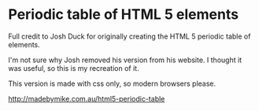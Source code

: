 Periodic table of HTML 5 elements
=================================

Full credit to Josh Duck for originally creating the HTML 5 periodic table of elements. 

I'm not sure why Josh removed his version from his website. I thought it was useful, so this is my recreation of it.

This version is made with css only, so modern browsers please.

<a href="http://madebymike.com.au/html5-periodic-table">http://madebymike.com.au/html5-periodic-table</a>
